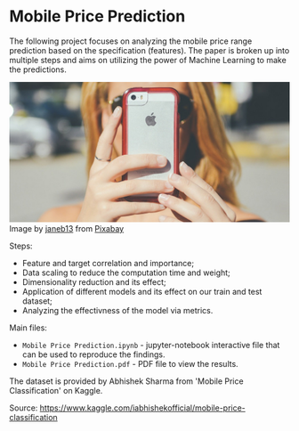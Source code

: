 # Mobile Price Prediction

The following project focuses on analyzing the mobile price range prediction based on the specification (features). The paper is broken up into multiple steps and aims on utilizing the power of Machine Learning to make the predictions. 

![](img/girl-1192032_1920.jpg)
Image by <a href="https://pixabay.com/users/janeb13-725943/?utm_source=link-attribution&amp;utm_medium=referral&amp;utm_campaign=image&amp;utm_content=1192032">janeb13</a> from <a href="https://pixabay.com/?utm_source=link-attribution&amp;utm_medium=referral&amp;utm_campaign=image&amp;utm_content=1192032">Pixabay</a>

Steps: 
* Feature and target correlation and importance;
* Data scaling to reduce the computation time and weight;
* Dimensionality reduction and its effect;
* Application of different models and its effect on our train and test dataset; 
* Analyzing the effectivness of the model via metrics. 

Main files: 
* `Mobile Price Prediction.ipynb` - jupyter-notebook interactive file that can be used to reproduce the findings.
* `Mobile Price Prediction.pdf` - PDF file to view the results. 

The dataset is provided by Abhishek Sharma from 'Mobile Price Classification' on Kaggle. 

Source: https://www.kaggle.com/iabhishekofficial/mobile-price-classification